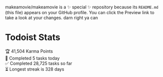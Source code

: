 makeamovie/makeamovie is a ✨ special ✨ repository because its `README.md` (this file) appears on your GitHub profile.
You can click the Preview link to take a look at your changes. darn right ya can

# Todoist Stats

<!-- TODO-IST:START -->
🏆  41,504 Karma Points           
🌸  Completed 5 tasks today           
✅  Completed 28,725 tasks so far           
⏳  Longest streak is 328 days
<!-- TODO-IST:END -->